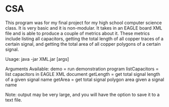 # CSA

This program was for my final project for my high school computer science class. It is very basic and it is non-modular. It takes in an EAGLE board XML file and is able to produce a couple of metrics about it. These metrics include listing all capacitors, getting the total length of all copper traces of a certain signal, and getting the total area of all copper polygons of a certain signal.

Usage: java -jar XML.jar <file> [args]

Arguments Available:
demo                =   run demonstration program
listCapacitors      =   list capacitors in EAGLE XML document
getLength <signal>  =   get total signal length of a given signal name
getArea <signal>    =   get total signal polygon area given a signal name

Note: output may be very large, and you will have the option to save it to a text file.
